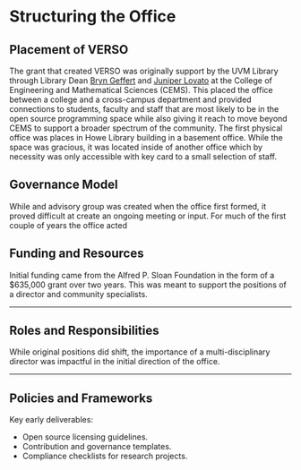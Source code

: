 # Structuring the Office

## Placement of VERSO

The grant that created VERSO was originally support by the UVM Library through Library Dean [Bryn Geffert](https://www.uvm.edu/president/profile/bryn-geffert) and [Juniper Lovato](https://www.uvm.edu/cems/cs/profile/juniper-lovato) at the College of Engineering and Mathematical Sciences (CEMS). This placed the office between a college and a cross-campus department and provided connections to students, faculty and staff that are most likely to be in the open source programming space while also giving it reach to move beyond CEMS to support a broader spectrum of the community. The first physical office was places in Howe Library building in a basement office. While the space was gracious, it was located inside of another office which by necessity was only accessible with key card to a small selection of staff. 

## Governance Model
While and advisory group was created when the office first formed, it proved difficult at create an ongoing meeting or input. For much of the first couple of years the office acted

## Funding and Resources
Initial funding came from the Alfred P. Sloan Foundation in the form of a \$635,000 grant over two years. This was meant to support the positions of a director and community specialists. 

---

## Roles and Responsibilities

While original positions did shift, the importance of a multi-disciplinary director was impactful in the initial direction of the office. 

---

## Policies and Frameworks
Key early deliverables:
- Open source licensing guidelines.
- Contribution and governance templates.
- Compliance checklists for research projects.
